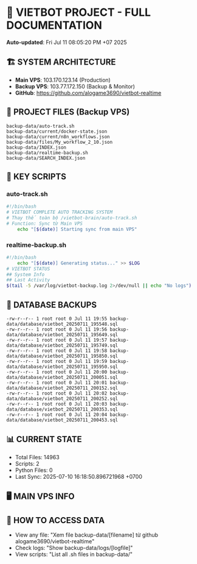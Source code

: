 # 🤖 VIETBOT PROJECT - FULL DOCUMENTATION
**Auto-updated**: Fri Jul 11 08:05:20 PM +07 2025

## 🏗️ SYSTEM ARCHITECTURE
- **Main VPS**: 103.170.123.14 (Production)
- **Backup VPS**: 103.77.172.150 (Backup & Monitor)
- **GitHub**: https://github.com/alogame3690/vietbot-realtime

## 📁 PROJECT FILES (Backup VPS)
```
backup-data/auto-track.sh
backup-data/current/docker-state.json
backup-data/current/n8n_workflows.json
backup-data/files/My_workflow_2_10.json
backup-data/INDEX.json
backup-data/realtime-backup.sh
backup-data/SEARCH_INDEX.json
```

## 🔧 KEY SCRIPTS
### auto-track.sh
```bash
#!/bin/bash
# VIETBOT COMPLETE AUTO TRACKING SYSTEM
# Thay thế toàn bộ /vietbot-brain/auto-track.sh
# Function: Sync từ Main VPS
    echo "[$(date)] Starting sync from main VPS"
```
### realtime-backup.sh
```bash
#!/bin/bash
    echo "[$(date)] Generating status..." >> $LOG
# VIETBOT STATUS
## System Info
## Last Activity
$(tail -5 /var/log/vietbot-backup.log 2>/dev/null || echo "No logs")
```

## 💾 DATABASE BACKUPS
```
-rw-r--r-- 1 root root 0 Jul 11 19:55 backup-data/database/vietbot_20250711_195548.sql
-rw-r--r-- 1 root root 0 Jul 11 19:56 backup-data/database/vietbot_20250711_195649.sql
-rw-r--r-- 1 root root 0 Jul 11 19:57 backup-data/database/vietbot_20250711_195749.sql
-rw-r--r-- 1 root root 0 Jul 11 19:58 backup-data/database/vietbot_20250711_195850.sql
-rw-r--r-- 1 root root 0 Jul 11 19:59 backup-data/database/vietbot_20250711_195950.sql
-rw-r--r-- 1 root root 0 Jul 11 20:00 backup-data/database/vietbot_20250711_200051.sql
-rw-r--r-- 1 root root 0 Jul 11 20:01 backup-data/database/vietbot_20250711_200152.sql
-rw-r--r-- 1 root root 0 Jul 11 20:02 backup-data/database/vietbot_20250711_200252.sql
-rw-r--r-- 1 root root 0 Jul 11 20:03 backup-data/database/vietbot_20250711_200353.sql
-rw-r--r-- 1 root root 0 Jul 11 20:04 backup-data/database/vietbot_20250711_200453.sql
```

## 📊 CURRENT STATE
- Total Files: 14963
- Scripts: 2
- Python Files: 0
- Last Sync: 2025-07-10 16:18:50.896721968 +0700

## 🖥️ MAIN VPS INFO


## 🚨 HOW TO ACCESS DATA
- View any file: "Xem file backup-data/[filename] từ github alogame3690/vietbot-realtime"
- Check logs: "Show backup-data/logs/[logfile]"
- View scripts: "List all .sh files in backup-data/"
